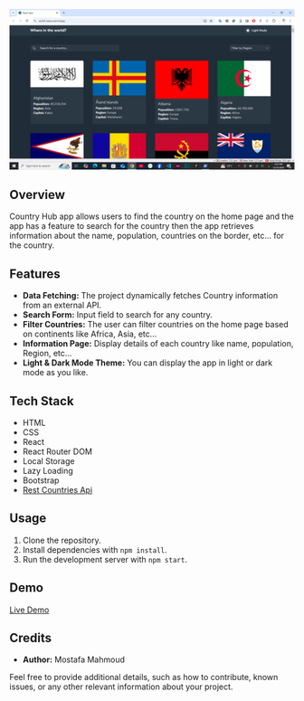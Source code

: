 ![Project Image](public/world-nexus.png)

## Overview

Country Hub app allows users to find the country on the home page and the app has a feature to search for the country then the app retrieves information about the name, population, countries on the border, etc... for the country.

## Features

- **Data Fetching:** The project dynamically fetches Country information from an external API.
- **Search Form:** Input field to search for any country.
- **Filter Countries:** The user can filter countries on the home page based on continents like Africa, Asia, etc...
- **Information Page:** Display details of each country like name, population, Region, etc...
- **Light & Dark Mode Theme:** You can display the app in light or dark mode as you like.


## Tech Stack

- HTML
- CSS
- React
- React Router DOM
- Local Storage
- Lazy Loading
- Bootstrap
- [Rest Countries Api](https://restcountries.com/)

## Usage

1. Clone the repository.
2. Install dependencies with `npm install`.
3. Run the development server with `npm start`.

## Demo

[Live Demo](https://world-nexus.vercel.app/)

## Credits

- **Author:** Mostafa Mahmoud

Feel free to provide additional details, such as how to contribute, known issues, or any other relevant information about your project.